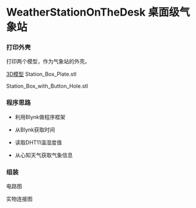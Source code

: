 # WeatherStationOnTheDesk 桌面级气象站


### 打印外壳

打印两个模型，作为气象站的外壳。

[3D模型](https://github.com/hznupeter/WeatherStationOnTheDesk/raw/master/images/3d.jpg)
Station_Box_Plate.stl

Station_Box_with_Button_Hole.stl

### 程序思路

* 利用Blynk做程序框架

* 从Blynk获取时间

* 读取DHT11温湿度值

* 从心知天气获取气象信息

### 组装

电路图

实物连接图


